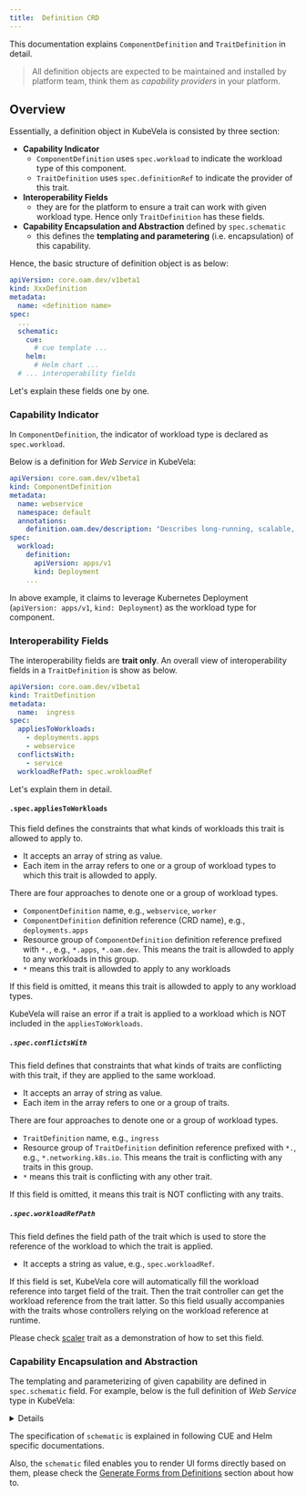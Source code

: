 ```yaml
---
title:  Definition CRD
---
```


This documentation explains `ComponentDefinition` and `TraitDefinition` in detail.

> All definition objects are expected to be maintained and installed by platform team, think them as *capability providers* in your platform.

## Overview

Essentially, a definition object in KubeVela is consisted by three section:
- **Capability Indicator** 
  - `ComponentDefinition` uses `spec.workload` to indicate the workload type of this component.
  - `TraitDefinition` uses `spec.definitionRef` to indicate the provider of this trait.
- **Interoperability Fields**
  - they are for the platform to ensure a trait can work with given workload type. Hence only `TraitDefinition` has these fields.
- **Capability Encapsulation and Abstraction** defined by `spec.schematic`
  - this defines the **templating and parametering** (i.e. encapsulation) of this capability.

Hence, the basic structure of definition object is as below:

```yaml
apiVersion: core.oam.dev/v1beta1
kind: XxxDefinition
metadata:
  name: <definition name>
spec:
  ...
  schematic:
    cue:
      # cue template ...
    helm:
      # Helm chart ...
  # ... interoperability fields
```

Let's explain these fields one by one.

### Capability Indicator

In `ComponentDefinition`, the indicator of workload type is declared as `spec.workload`.

Below is a definition for *Web Service* in KubeVela: 

```yaml
apiVersion: core.oam.dev/v1beta1
kind: ComponentDefinition
metadata:
  name: webservice
  namespace: default
  annotations:
    definition.oam.dev/description: "Describes long-running, scalable, containerized services that have a stable network endpoint to receive external network traffic from customers."
spec:
  workload:
    definition:
      apiVersion: apps/v1
      kind: Deployment
    ...        
```

In above example, it claims to leverage Kubernetes Deployment (`apiVersion: apps/v1`, `kind: Deployment`) as the workload type for component.

### Interoperability Fields

The interoperability fields are **trait only**. An overall view of interoperability fields in a `TraitDefinition` is show as below.

```yaml
apiVersion: core.oam.dev/v1beta1
kind: TraitDefinition
metadata:
  name:  ingress
spec:
  appliesToWorkloads: 
    - deployments.apps
    - webservice
  conflictsWith: 
    - service
  workloadRefPath: spec.wrokloadRef 
```

Let's explain them in detail.

#### `.spec.appliesToWorkloads`

This field defines the constraints that what kinds of workloads this trait is allowed to apply to.
- It accepts an array of string as value.
- Each item in the array refers to one or a group of workload types to which this trait is allowded to apply.

There are four approaches to denote one or a group of workload types.

- `ComponentDefinition` name, e.g., `webservice`, `worker`
- `ComponentDefinition` definition reference (CRD name), e.g., `deployments.apps`
- Resource group of `ComponentDefinition` definition reference prefixed with `*.`, e.g., `*.apps`, `*.oam.dev`. This means the trait is allowded to apply to any workloads in this group.
- `*` means this trait is allowded to apply to any workloads

If this field is omitted, it means this trait is allowded to apply to any workload types.

KubeVela will raise an error if a trait is applied to a workload which is NOT included in the `appliesToWorkloads`.


##### `.spec.conflictsWith` 

This field defines that constraints that what kinds of traits are conflicting with this trait, if they are applied to the same workload.
- It accepts an array of string as value. 
- Each item in the array refers to one or a group of traits.

There are four approaches to denote one or a group of workload types.

- `TraitDefinition` name, e.g., `ingress`
- Resource group of `TraitDefinition` definition reference prefixed with `*.`, e.g., `*.networking.k8s.io`. This means the trait is conflicting with any traits in this group.
- `*` means this trait is conflicting with any other trait.

If this field is omitted, it means this trait is NOT conflicting with any traits.

##### `.spec.workloadRefPath`

This field defines the field path of the trait which is used to store the reference of the workload to which the trait is applied.
- It accepts a string as value, e.g., `spec.workloadRef`.  

If this field is set, KubeVela core will automatically fill the workload reference into target field of the trait. Then the trait controller can get the workload reference from the trait latter. So this field usually accompanies with the traits whose controllers relying on the workload reference at runtime. 

Please check [scaler](https://github.com/oam-dev/kubevela/blob/master/charts/vela-core/templates/defwithtemplate/manualscale.yaml) trait as a demonstration of how to set this field.

### Capability Encapsulation and Abstraction

The templating and parameterizing of given capability are defined in `spec.schematic` field. For example, below is the full definition of *Web Service* type in KubeVela:

<details>

```yaml
apiVersion: core.oam.dev/v1beta1
kind: ComponentDefinition
metadata:
  name: webservice
  namespace: default
  annotations:
    definition.oam.dev/description: "Describes long-running, scalable, containerized services that have a stable network endpoint to receive external network traffic from customers."
spec:
  workload:
    definition:
      apiVersion: apps/v1
      kind: Deployment
  schematic:
    cue:
      template: |
        output: {
            apiVersion: "apps/v1"
            kind:       "Deployment"
            spec: {
                selector: matchLabels: {
                    "app.oam.dev/component": context.name
                }
        
                template: {
                    metadata: labels: {
                        "app.oam.dev/component": context.name
                    }
        
                    spec: {
                        containers: [{
                            name:  context.name
                            image: parameter.image
        
                            if parameter["cmd"] != _|_ {
                                command: parameter.cmd
                            }
        
                            if parameter["env"] != _|_ {
                                env: parameter.env
                            }
        
                            if context["config"] != _|_ {
                                env: context.config
                            }
        
                            ports: [{
                                containerPort: parameter.port
                            }]
        
                            if parameter["cpu"] != _|_ {
                                resources: {
                                    limits:
                                        cpu: parameter.cpu
                                    requests:
                                        cpu: parameter.cpu
                                }
                            }
                        }]
                }
                }
            }
        }
        parameter: {
            // +usage=Which image would you like to use for your service
            // +short=i
            image: string
        
            // +usage=Commands to run in the container
            cmd?: [...string]
        
            // +usage=Which port do you want customer traffic sent to
            // +short=p
            port: *80 | int
            // +usage=Define arguments by using environment variables
            env?: [...{
                // +usage=Environment variable name
                name: string
                // +usage=The value of the environment variable
                value?: string
                // +usage=Specifies a source the value of this var should come from
                valueFrom?: {
                    // +usage=Selects a key of a secret in the pod's namespace
                    secretKeyRef: {
                        // +usage=The name of the secret in the pod's namespace to select from
                        name: string
                        // +usage=The key of the secret to select from. Must be a valid secret key
                        key: string
                    }
                }
            }]
            // +usage=Number of CPU units for the service, like `0.5` (0.5 CPU core), `1` (1 CPU core)
            cpu?: string
        }     
```
</details>

The specification of `schematic` is explained in following CUE and Helm specific documentations.

Also, the `schematic` filed enables you to render UI forms directly based on them, please check the [Generate Forms from Definitions](/docs/platform-engineers/openapi-v3-json-schema) section about how to.
